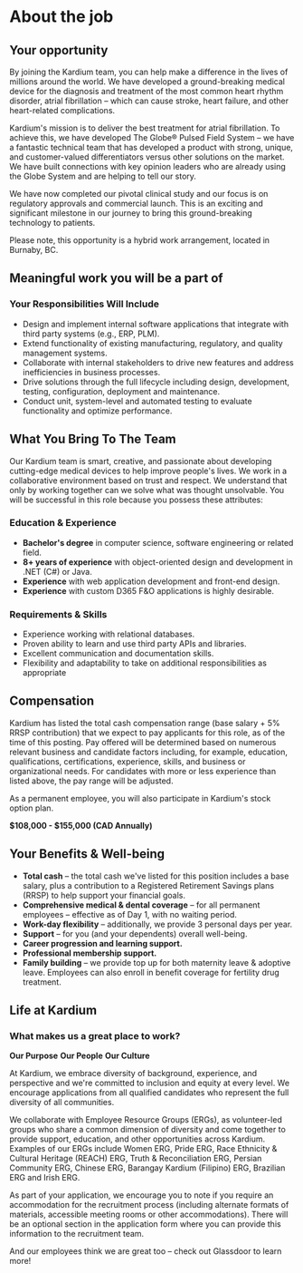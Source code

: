 # About the job

## Your opportunity

By joining the Kardium team, you can help make a difference in the lives of millions around the world. We have developed a ground-breaking medical device for the diagnosis and treatment of the most common heart rhythm disorder, atrial fibrillation – which can cause stroke, heart failure, and other heart-related complications.

Kardium's mission is to deliver the best treatment for atrial fibrillation. To achieve this, we have developed The Globe® Pulsed Field System – we have a fantastic technical team that has developed a product with strong, unique, and customer-valued differentiators versus other solutions on the market. We have built connections with key opinion leaders who are already using the Globe System and are helping to tell our story.

We have now completed our pivotal clinical study and our focus is on regulatory approvals and commercial launch. This is an exciting and significant milestone in our journey to bring this ground-breaking technology to patients.

Please note, this opportunity is a hybrid work arrangement, located in Burnaby, BC.

## Meaningful work you will be a part of

### Your Responsibilities Will Include

- Design and implement internal software applications that integrate with third party systems (e.g., ERP, PLM).
- Extend functionality of existing manufacturing, regulatory, and quality management systems.
- Collaborate with internal stakeholders to drive new features and address inefficiencies in business processes.
- Drive solutions through the full lifecycle including design, development, testing, configuration, deployment and maintenance.
- Conduct unit, system-level and automated testing to evaluate functionality and optimize performance.

## What You Bring To The Team

Our Kardium team is smart, creative, and passionate about developing cutting-edge medical devices to help improve people's lives. We work in a collaborative environment based on trust and respect. We understand that only by working together can we solve what was thought unsolvable. You will be successful in this role because you possess these attributes:

### Education & Experience

- **Bachelor's degree** in computer science, software engineering or related field.
- **8+ years of experience** with object-oriented design and development in .NET (C#) or Java.
- **Experience** with web application development and front-end design.
- **Experience** with custom D365 F&O applications is highly desirable. 

### Requirements & Skills

- Experience working with relational databases.
- Proven ability to learn and use third party APIs and libraries.
- Excellent communication and documentation skills.
- Flexibility and adaptability to take on additional responsibilities as appropriate 

## Compensation

Kardium has listed the total cash compensation range (base salary + 5% RRSP contribution) that we expect to pay applicants for this role, as of the time of this posting. Pay offered will be determined based on numerous relevant business and candidate factors including, for example, education, qualifications, certifications, experience, skills, and business or organizational needs. For candidates with more or less experience than listed above, the pay range will be adjusted.

As a permanent employee, you will also participate in Kardium's stock option plan.

**$108,000 - $155,000 (CAD Annually)**

## Your Benefits & Well-being

- **Total cash** – the total cash we've listed for this position includes a base salary, plus a contribution to a Registered Retirement Savings plans (RRSP) to help support your financial goals.
- **Comprehensive medical & dental coverage** – for all permanent employees – effective as of Day 1, with no waiting period.
- **Work-day flexibility** – additionally, we provide 3 personal days per year.
- **Support** – for you (and your dependents) overall well-being.
- **Career progression and learning support.**
- **Professional membership support.**
- **Family building** – we provide top up for both maternity leave & adoptive leave. Employees can also enroll in benefit coverage for fertility drug treatment.

## Life at Kardium

### What makes us a great place to work?

**Our Purpose**
**Our People**
**Our Culture**

At Kardium, we embrace diversity of background, experience, and perspective and we're committed to inclusion and equity at every level. We encourage applications from all qualified candidates who represent the full diversity of all communities.

We collaborate with Employee Resource Groups (ERGs), as volunteer-led groups who share a common dimension of diversity and come together to provide support, education, and other opportunities across Kardium. Examples of our ERGs include Women ERG, Pride ERG, Race Ethnicity & Cultural Heritage (REACH) ERG, Truth & Reconciliation ERG, Persian Community ERG, Chinese ERG, Barangay Kardium (Filipino) ERG, Brazilian ERG and Irish ERG.

As part of your application, we encourage you to note if you require an accommodation for the recruitment process (including alternate formats of materials, accessible meeting rooms or other accommodations). There will be an optional section in the application form where you can provide this information to the recruitment team.

And our employees think we are great too – check out Glassdoor to learn more!
